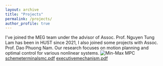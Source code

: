 ```yaml
---
layout: archive
title: "Projects"
permalink: /projects/
author_profile: true
---
```

I've joined the MEG team under the advisor of Assoc. Prof. Nguyen Tung Lam has been in HUST since 2021, I also joined some projects with Assoc. Prof. Dao Phuong Nam. Our research focuses on motion planning and optimal control for various nonlinear systems. 
![Min-Max MPC](https://github.com/user-attachments/assets/012011ff-006f-4bb6-968e-2e2709a1e016)
[schemeterminalsmc.pdf](https://github.com/user-attachments/files/16606003/schemeterminalsmc.pdf)
[executivemechanism.pdf](https://github.com/user-attachments/files/16606002/executivemechanism.pdf)
